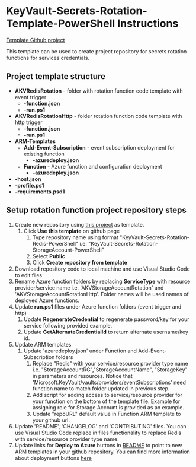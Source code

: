 # KeyVault-Secrets-Rotation-Template-PowerShell Instructions

[Template Github project](https://github.com/Azure/KeyVault-Secrets-Rotation-Template-PowerShell)

This template can be used to create project repository for secrets rotation functions for services credentials.

## Project template structure

* **AKVRedisRotation** - folder with rotation function code template with event trigger
    * **-function.json**
    * **-run.ps1**
* **AKVRedisRotationHttp** - folder rotation function code template with http trigger
    * **-function.json**
    * **-run.ps1**
* **ARM-Templates**
    * **Add-Event-Subscription** - event subscription deployment for existing function
        * **-azuredeploy.json**
    * **Function** - Azure function and configuration deployment
        * **-azuredeploy.json**
* **-host.json**
* **-profile.ps1**
* **-requirements.psd1**

## Setup rotation function project repository steps

1. Create new repository using [this project](https://github.com/Azure/KeyVault-Secrets-Rotation-Template-PowerShell/) as template. 
    1. Click **Use this template** on github page
        1. Type repository name using format "KeyVault-Secrets-Rotation-Redis-PowerShell" i.e. "KeyVault-Secrets-Rotation-StorageAccount-PowerShell"
        1. Select **Public**
        1. Click **Create repository from template**
1. Download repository code to local machine and use Visual Studio Code to edit files
1. Rename Azure function folders by replacing **ServiceType** with resource provider/service name i.e. 'AKVStorageAccountRotation' and 'AKVStorageAccountRotationHttp'. Folder names will be used names of deployed Azure functions.
1.  Update **run.ps1** files under Azure function folders (event trigger and http)
    1.  Update **RegenerateCredential** to regenerate password/key for your service following provided example.
    1. Update **GetAlternateCredentialId** to return alternate username/key id.
1. Update ARM templates
    1. Update 'azuredeploy.json' under Function and Add-Event-Subscription folders
        1. Replace "Redis" with your service/resource provider type name i.e. "StorageAccountRG","StorageAccountName", "StorageKey" in parameters and resources. Notice that 'Microsoft.KeyVault/vaults/providers/eventSubscriptions' need function name to match folder updated in previous step.
	    1. Add script for adding access to service/resource provider for your function on the bottom of the template file. Example for assigning role for Storage Account is provided as an example.
        1. Update "repoURL" default value in Function ARM template to your github url.
1. Update 'README', 'CHANGELOG' and 'CONTRIBUTING' files. You can use Visual Studio Code replace in files functionality to replace Redis with service/resource provider type name.
1. Update links for **Deploy to Azure** buttons in [README](./ARM-Templates/README.md) to point to new ARM templates in your github repository. You can find more information about deployment buttons [here](https://docs.microsoft.com/azure/azure-resource-manager/templates/deploy-to-azure-button)

    



